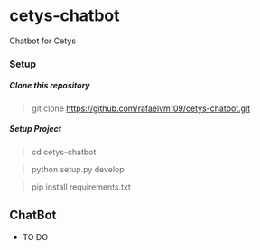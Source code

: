 # cetys-chatbot
Chatbot for Cetys

### Setup

##### Clone this repository
> git clone https://github.com/rafaelvm109/cetys-chatbot.git

##### Setup Project
> cd cetys-chatbot

> python setup.py develop

> pip install requirements.txt

## ChatBot

- TO DO